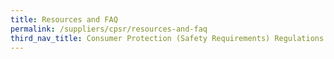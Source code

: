 ```yaml
---
title: Resources and FAQ
permalink: /suppliers/cpsr/resources-and-faq
third_nav_title: Consumer Protection (Safety Requirements) Regulations (CPSR)
---
```


